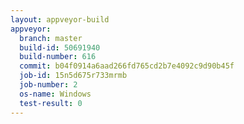 ```yaml
---
layout: appveyor-build
appveyor:
  branch: master
  build-id: 50691940
  build-number: 616
  commit: b04f0914a6aad266fd765cd2b7e4092c9d90b45f
  job-id: 15n5d675r733mrmb
  job-number: 2
  os-name: Windows
  test-result: 0
---
```

